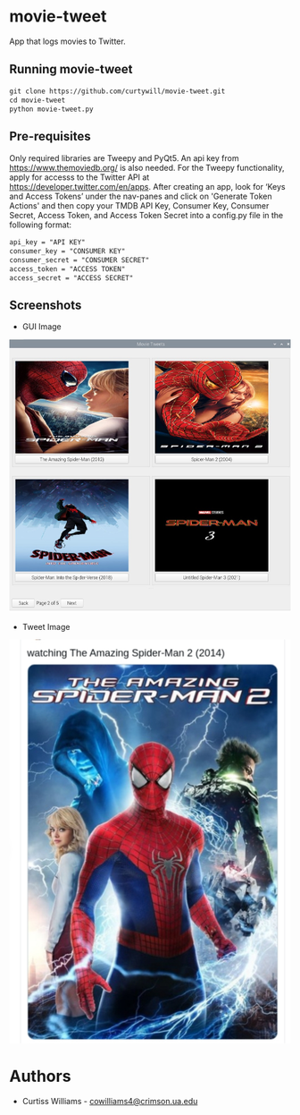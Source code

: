 # movie-tweet
App that logs movies to Twitter.
## Running movie-tweet
```
git clone https://github.com/curtywill/movie-tweet.git
cd movie-tweet
python movie-tweet.py
```
## Pre-requisites
Only required libraries are Tweepy and PyQt5. An api key from https://www.themoviedb.org/ is also needed.
For the Tweepy functionality, apply for accesss to the Twitter API at https://developer.twitter.com/en/apps. After creating an app, look for ‘Keys and Access 
Tokens’ under the nav-panes and click on 'Generate Token Actions' and then copy your TMDB API Key, Consumer Key, Consumer Secret, Access Token, and Access Token
Secret into a config.py file in the following format:
```
api_key = "API KEY"
consumer_key = "CONSUMER KEY"
consumer_secret = "CONSUMER SECRET"
access_token = "ACCESS TOKEN"
access_secret = "ACCESS SECRET"
```
## Screenshots
* GUI Image
<p align="center">
<img src="GUI_Image.jpg">
</p>

* Tweet Image
<p align="center">
<img src="Tweet_Image.jpg">
</p>

# Authors
* Curtiss Williams - cowilliams4@crimson.ua.edu
